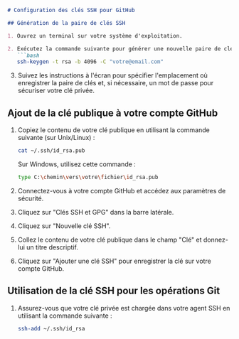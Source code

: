 ```markdown
# Configuration des clés SSH pour GitHub

## Génération de la paire de clés SSH

1. Ouvrez un terminal sur votre système d'exploitation.

2. Exécutez la commande suivante pour générer une nouvelle paire de clés SSH :
   ```bash
   ssh-keygen -t rsa -b 4096 -C "votre@email.com"
   ```

3. Suivez les instructions à l'écran pour spécifier l'emplacement où enregistrer la paire de clés et, si nécessaire, un mot de passe pour sécuriser votre clé privée.

## Ajout de la clé publique à votre compte GitHub

1. Copiez le contenu de votre clé publique en utilisant la commande suivante (sur Unix/Linux) :
   ```bash
   cat ~/.ssh/id_rsa.pub
   ```
   Sur Windows, utilisez cette commande :
   ```bash
   type C:\chemin\vers\votre\fichier\id_rsa.pub
   ```

2. Connectez-vous à votre compte GitHub et accédez aux paramètres de sécurité.

3. Cliquez sur "Clés SSH et GPG" dans la barre latérale.

4. Cliquez sur "Nouvelle clé SSH".

5. Collez le contenu de votre clé publique dans le champ "Clé" et donnez-lui un titre descriptif.

6. Cliquez sur "Ajouter une clé SSH" pour enregistrer la clé sur votre compte GitHub.

## Utilisation de la clé SSH pour les opérations Git

1. Assurez-vous que votre clé privée est chargée dans votre agent SSH en utilisant la commande suivante :
   ```bash
   ssh-add ~/.ssh/id_rsa
   ```
